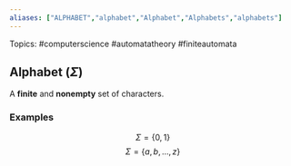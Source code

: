 ```yaml
---
aliases: ["ALPHABET","alphabet","Alphabet","Alphabets","alphabets"] 
---
```

Topics: #computerscience #automatatheory #finiteautomata

## Alphabet ($\Sigma$)
A **finite** and **nonempty** set of characters. 

### Examples
$$\Sigma=\{0,1\}$$
$$\Sigma=\{a,b,\dots,z\}$$
